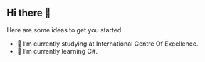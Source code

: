 ## Hi there 👋

Here are some ideas to get you started:

- 🔭 I’m currently studying at International Centre Of Excellence.
- 🌱 I’m currently learning C#.
